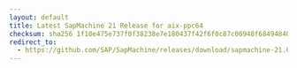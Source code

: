 ```yaml
---
layout: default
title: Latest SapMachine 21 Release for aix-ppc64
checksum: sha256 1f10e475e737f0f38238e7e180437f42f6f0c87c00948f68494840652c9cbc1a
redirect_to:
  - https://github.com/SAP/SapMachine/releases/download/sapmachine-21.0.1/sapmachine-jre-21.0.1-beta_aix-ppc64_bin.tar.gz
---
```

